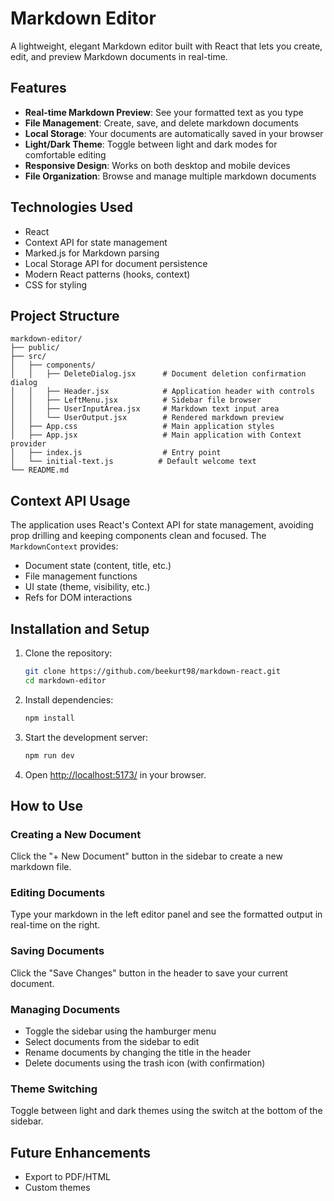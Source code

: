 # Markdown Editor

A lightweight, elegant Markdown editor built with React that lets you create, edit, and preview Markdown documents in real-time.

## Features

- **Real-time Markdown Preview**: See your formatted text as you type
- **File Management**: Create, save, and delete markdown documents
- **Local Storage**: Your documents are automatically saved in your browser
- **Light/Dark Theme**: Toggle between light and dark modes for comfortable editing
- **Responsive Design**: Works on both desktop and mobile devices
- **File Organization**: Browse and manage multiple markdown documents

## Technologies Used

- React 
- Context API for state management
- Marked.js for Markdown parsing
- Local Storage API for document persistence
- Modern React patterns (hooks, context)
- CSS for styling

## Project Structure

```
markdown-editor/
├── public/
├── src/
│   ├── components/
│   │   ├── DeleteDialog.jsx      # Document deletion confirmation dialog
│   │   ├── Header.jsx            # Application header with controls
│   │   ├── LeftMenu.jsx          # Sidebar file browser
│   │   ├── UserInputArea.jsx     # Markdown text input area
│   │   └── UserOutput.jsx        # Rendered markdown preview
│   ├── App.css                   # Main application styles
│   ├── App.jsx                   # Main application with Context provider
│   ├── index.js                  # Entry point
│   └── initial-text.js          # Default welcome text
└── README.md
```

## Context API Usage

The application uses React's Context API for state management, avoiding prop drilling and keeping components clean and focused. The `MarkdownContext` provides:

- Document state (content, title, etc.)
- File management functions
- UI state (theme, visibility, etc.)
- Refs for DOM interactions

## Installation and Setup

1. Clone the repository:
   ```bash
   git clone https://github.com/beekurt98/markdown-react.git
   cd markdown-editor
   ```

2. Install dependencies:
   ```bash
   npm install
   ```

3. Start the development server:
   ```bash
   npm run dev
   ```

4. Open [http://localhost:5173/](http://localhost:5173/) in your browser.

## How to Use

### Creating a New Document
Click the "+ New Document" button in the sidebar to create a new markdown file.

### Editing Documents
Type your markdown in the left editor panel and see the formatted output in real-time on the right.

### Saving Documents
Click the "Save Changes" button in the header to save your current document.

### Managing Documents
- Toggle the sidebar using the hamburger menu
- Select documents from the sidebar to edit
- Rename documents by changing the title in the header
- Delete documents using the trash icon (with confirmation)

### Theme Switching
Toggle between light and dark themes using the switch at the bottom of the sidebar.

## Future Enhancements

- Export to PDF/HTML
- Custom themes